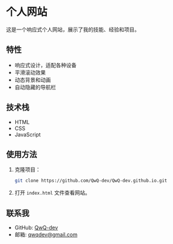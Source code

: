 # 个人网站

这是一个响应式个人网站，展示了我的技能、经验和项目。

## 特性

- 响应式设计，适配各种设备
- 平滑滚动效果
- 动态背景和动画
- 自动隐藏的导航栏

## 技术栈

- HTML
- CSS
- JavaScript

## 使用方法

1. 克隆项目：
   ```bash
   git clone https://github.com/QwQ-dev/QwQ-dev.github.io.git
   ```
2. 打开 `index.html` 文件查看网站。

## 联系我

- GitHub: [QwQ-dev](https://github.com/QwQ-dev)
- 邮箱: qwqdev@gmail.com

